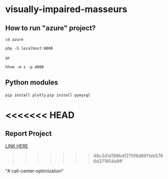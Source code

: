 # visually-impaired-masseurs

## How to run "azure" project?

``cd azure``

``php -S localhost:8000``

or

``hhvm -m s -p 8000``

## Python modules
``pip install plotly``
``pip install pymysql``


<<<<<<< HEAD
=======
## Report Project
[LINK HERE](http://dspim.github.io/visually-impaired-masseurs/)
>>>>>>> 48c3d1d188b4f275f6d8911eb5766d371854a9ff

"# call-center-optimization" 
